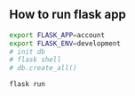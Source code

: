 
## How to run flask app

```sh
export FLASK_APP=account
export FLASK_ENV=development
# init db
# flask shell 
# db.create_all()

flask run
```